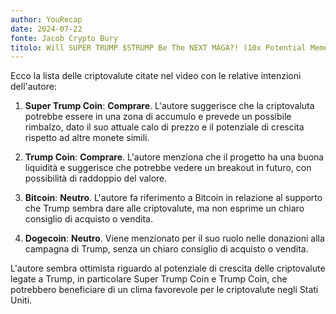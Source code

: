 ```yaml
---
author: YouRecap
date: 2024-07-22
fonte: Jacob Crypto Bury
titolo: Will SUPER TRUMP $STRUMP Be The NEXT MAGA?! (10x Potential Meme Coin!)
---
```


Ecco la lista delle criptovalute citate nel video con le relative intenzioni dell'autore:

1. **Super Trump Coin**: **Comprare**. L'autore suggerisce che la criptovaluta potrebbe essere in una zona di accumulo e prevede un possibile rimbalzo, dato il suo attuale calo di prezzo e il potenziale di crescita rispetto ad altre monete simili.

2. **Trump Coin**: **Comprare**. L'autore menziona che il progetto ha una buona liquidità e suggerisce che potrebbe vedere un breakout in futuro, con possibilità di raddoppio del valore.

3. **Bitcoin**: **Neutro**. L'autore fa riferimento a Bitcoin in relazione al supporto che Trump sembra dare alle criptovalute, ma non esprime un chiaro consiglio di acquisto o vendita.

4. **Dogecoin**: **Neutro**. Viene menzionato per il suo ruolo nelle donazioni alla campagna di Trump, senza un chiaro consiglio di acquisto o vendita.

L'autore sembra ottimista riguardo al potenziale di crescita delle criptovalute legate a Trump, in particolare Super Trump Coin e Trump Coin, che potrebbero beneficiare di un clima favorevole per le criptovalute negli Stati Uniti.
